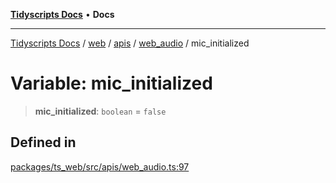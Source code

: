 [**Tidyscripts Docs**](../../../../../../../README.md) • **Docs**

***

[Tidyscripts Docs](../../../../../../../globals.md) / [web](../../../../../README.md) / [apis](../../../README.md) / [web\_audio](../README.md) / mic\_initialized

# Variable: mic\_initialized

> **mic\_initialized**: `boolean` = `false`

## Defined in

[packages/ts\_web/src/apis/web\_audio.ts:97](https://github.com/sheunaluko/tidyscripts/blob/master/packages/ts_web/src/apis/web_audio.ts#L97)
